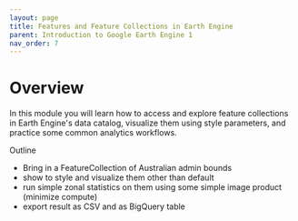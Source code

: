 ```yaml
---
layout: page
title: Features and Feature Collections in Earth Engine
parent: Introduction to Google Earth Engine 1
nav_order: 7
---
```


# Overview
In this module you will learn how to access and explore feature collections in Earth Engine's data catalog, visualize them using style parameters, and practice some common analytics workflows.

Outline

* Bring in a FeatureCollection of Australian admin bounds
* show to style and visualize them other than default
* run simple zonal statistics on them using some simple image product (minimize compute)
* export result as CSV and as BigQuery table